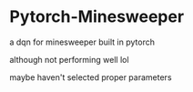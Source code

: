 # Pytorch-Minesweeper

a dqn for minesweeper built in pytorch

although not performing well lol

maybe haven't selected proper parameters
